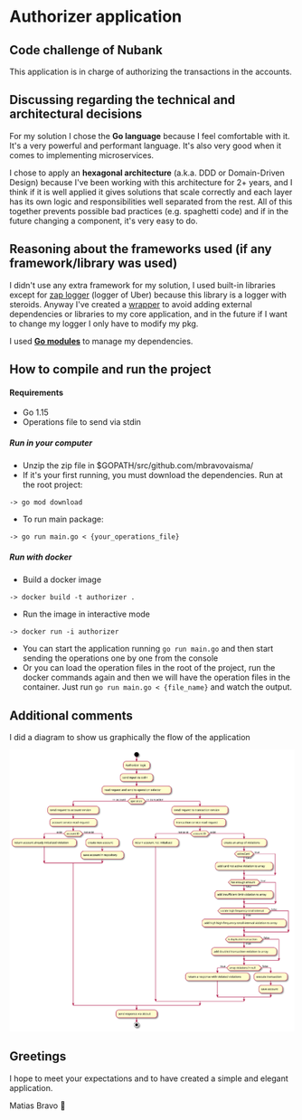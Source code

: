 # Authorizer application

## Code challenge of Nubank

This application is in charge of authorizing the transactions in the accounts.

## Discussing regarding the technical and architectural decisions

For my solution I chose the **Go language** because I feel comfortable with it. It's a very powerful and performant 
language. It's also very good when it comes to implementing microservices.

I chose to apply an **hexagonal architecture** (a.k.a. DDD or Domain-Driven Design) because I've been working with this 
architecture for 2+ years, and I think if it is well applied it gives solutions that scale correctly and each layer has its
own logic and responsibilities well separated from the rest. All of this together prevents possible bad practices (e.g. spaghetti code) 
and if in the future changing a component, it's very easy to do. 

## Reasoning about the frameworks used (if any framework/library was used)

I didn't use any extra framework for my solution, I used built-in libraries except for [zap logger](https://github.com/uber-go/zap) 
(logger of Uber) because this library is a logger with steroids. Anyway I've created a [wrapper](./pkg/log/log.go) to avoid adding external 
dependencies or libraries to my core application, and in the future if I want to change my logger I only have to modify my pkg.

I used **[Go modules](https://go.dev/blog/using-go-modules)** to manage my dependencies. 

## How to compile and run the project

#### Requirements

- Go 1.15
- Operations file to send via stdin

##### Run in your computer

- Unzip the zip file in $GOPATH/src/github.com/mbravovaisma/
- If it's your first running, you must download the dependencies. Run at the root project:

```
-> go mod download
```

- To run main package:

``` 
-> go run main.go < {your_operations_file} 
```

##### Run with docker

- Build a docker image

```
-> docker build -t authorizer .
```

- Run the image in interactive mode

```
-> docker run -i authorizer
```

- You can start the application running `go run main.go` and then start sending the operations one by one from the console
- Or you can load the operation files in the root of the project, run the docker commands again and then we will have the operation files in the container. Just run `go run main.go < {file_name}` and watch the output.

## Additional comments

I did a diagram to show us graphically the flow of the application

![activity diagram authorizer flow](./docs/activiry_diagram_authorizer_flow.svg)

## Greetings

I hope to meet your expectations and to have created a simple and elegant application.

Matias Bravo :wolf: